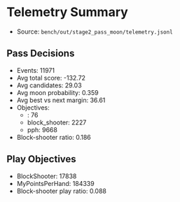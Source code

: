 # Telemetry Summary

- Source: `bench/out/stage2_pass_moon/telemetry.jsonl`

## Pass Decisions
- Events: 11971
- Avg total score: -132.72
- Avg candidates: 29.03
- Avg moon probability: 0.359
- Avg best vs next margin: 36.61
- Objectives:
  - <unset>: 76
  - block_shooter: 2227
  - pph: 9668
- Block-shooter ratio: 0.186

## Play Objectives
- BlockShooter: 17838
- MyPointsPerHand: 184339
- Block-shooter play ratio: 0.088
